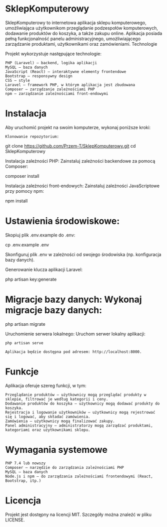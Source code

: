 # SklepKomputerowy

SklepKomputerowy to internetowa aplikacja sklepu komputerowego, umożliwiająca użytkownikom przeglądanie podzespołów komputerowych, dodawanie produktów do koszyka, a także zakupu online. Aplikacja posiada pełną funkcjonalność panelu administracyjnego, umożliwiającego zarządzanie produktami, użytkownikami oraz zamówieniami.
Technologie

Projekt wykorzystuje następujące technologie:

    PHP (Laravel) – backend, logika aplikacji
    MySQL – baza danych
    JavaScript (React) – interaktywne elementy frontendowe
    Bootstrap – responsywny design
    CSS – style
    Laravel – framework PHP, w którym aplikacja jest zbudowana
    Composer – zarządzanie zależnościami PHP
    npm – zarządzanie zależnościami front-endowymi

# Instalacja

Aby uruchomić projekt na swoim komputerze, wykonaj poniższe kroki:

    Klonowanie repozytorium:

git clone https://github.com/Przem-T/SklepKomputerowy.git
cd SklepKomputerowy

Instalacja zależności PHP: Zainstaluj zależności backendowe za pomocą Composer:

composer install

Instalacja zależności front-endowych: Zainstaluj zależności JavaScriptowe przy pomocy npm:

npm install

# Ustawienia środowiskowe: 

Skopiuj plik .env.example do .env:

cp .env.example .env

Skonfiguruj plik .env w zależności od swojego środowiska (np. konfiguracja bazy danych).

Generowanie klucza aplikacji Laravel:

php artisan key:generate

# Migracje bazy danych: Wykonaj migracje bazy danych:

php artisan migrate

Uruchomienie serwera lokalnego: Uruchom serwer lokalny aplikacji:

    php artisan serve

    Aplikacja będzie dostępna pod adresem: http://localhost:8000.

# Funkcje

Aplikacja oferuje szereg funkcji, w tym:

    Przeglądanie produktów – użytkownicy mogą przeglądać produkty w sklepie, filtrować je według kategorii i ceny.
    Dodawanie produktów do koszyka – użytkownicy mogą dodawać produkty do koszyka.
    Rejestracja i logowanie użytkowników – użytkownicy mogą rejestrować się i logować, aby składać zamówienia.
    Zamówienia – użytkownicy mogą finalizować zakupy.
    Panel administracyjny – administratorzy mogą zarządzać produktami, kategoriami oraz użytkownikami sklepu.

# Wymagania systemowe

    PHP 7.4 lub nowszy
    Composer – narzędzie do zarządzania zależnościami PHP
    MySQL – baza danych
    Node.js i npm – do zarządzania zależnościami frontendowymi (React, Bootstrap, itp.)

# Licencja

Projekt jest dostępny na licencji MIT. Szczegóły można znaleźć w pliku LICENSE.